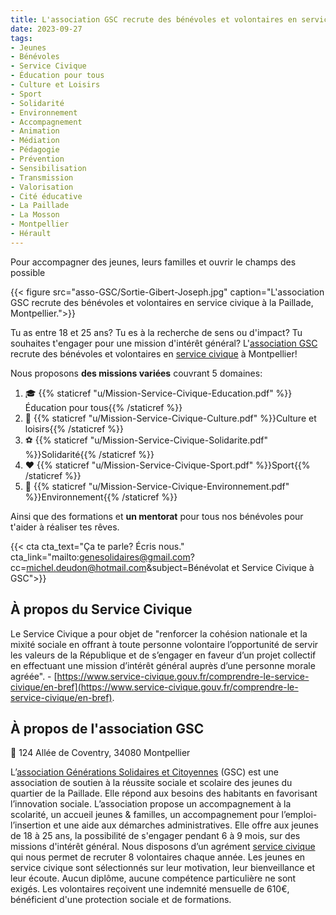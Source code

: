 ```yaml
---
title: L'association GSC recrute des bénévoles et volontaires en service civique
date: 2023-09-27
tags:
- Jeunes
- Bénévoles
- Service Civique
- Éducation pour tous
- Culture et Loisirs
- Sport
- Solidarité
- Environnement
- Accompagnement
- Animation
- Médiation
- Pédagogie
- Prévention
- Sensibilisation
- Transmission
- Valorisation
- Cité éducative
- La Paillade
- La Mosson
- Montpellier
- Hérault
---
```


Pour accompagner des jeunes, leurs familles et ouvrir le champs des possible

<!--more-->

{{< figure src="asso-GSC/Sortie-Gibert-Joseph.jpg" caption="L'association GSC recrute des bénévoles et volontaires en service civique à la Paillade, Montpellier.">}}

Tu as entre 18 et 25 ans? Tu es à la recherche de sens ou d'impact? Tu souhaites t'engager pour une mission d'intérêt général? L'[association GSC](https://www.helloasso.com/associations/generations-solidaires-et-citoyennes) recrute des bénévoles et volontaires en [service civique](https://www.service-civique.gouv.fr/) à Montpellier!

Nous proposons <b>des missions variées</b> couvrant 5 domaines: 
1. 🎓 {{% staticref "u/Mission-Service-Civique-Education.pdf" %}}Éducation pour tous{{% /staticref %}}
2. 🎥 {{% staticref "u/Mission-Service-Civique-Culture.pdf" %}}Culture et loisirs{{% /staticref %}}
3. ⚽ {{% staticref "u/Mission-Service-Civique-Solidarite.pdf" %}}Solidarité{{% /staticref %}}
4. ❤ {{% staticref "u/Mission-Service-Civique-Sport.pdf" %}}Sport{{% /staticref %}}
5. 🌱 {{% staticref "u/Mission-Service-Civique-Environnement.pdf" %}}Environnement{{% /staticref %}}

Ainsi que des formations et <b>un mentorat</b> pour tous nos bénévoles pour t'aider à réaliser tes rêves.

{{< cta cta_text="Ça te parle? Écris nous." cta_link="mailto:genesolidaires@gmail.com?cc=michel.deudon@hotmail.com&subject=Bénévolat et Service Civique à GSC">}}

## À propos du Service Civique

Le Service Civique a pour objet de "renforcer la cohésion nationale et la mixité sociale en offrant à toute personne volontaire l’opportunité de servir les valeurs de la République et de s’engager en faveur d’un projet collectif en effectuant une mission d’intérêt général auprès d’une personne morale agréée". - [https://www.service-civique.gouv.fr/comprendre-le-service-civique/en-bref](https://www.service-civique.gouv.fr/comprendre-le-service-civique/en-bref).

## À propos de l'association GSC

📍 124 Allée de Coventry, 34080 Montpellier

L’[association Générations Solidaires et Citoyennes](https://www.helloasso.com/associations/generations-solidaires-et-citoyennes) (GSC) est une association de soutien à la réussite sociale et scolaire des jeunes du quartier de la Paillade. Elle répond aux besoins des habitants en favorisant l’innovation sociale. L’association propose un accompagnement à la scolarité, un accueil jeunes & familles, un accompagnement pour l’emploi-l’insertion et une aide aux démarches administratives. Elle offre aux jeunes de 18 à 25 ans, la possibilité de s'engager pendant 6 à 9 mois, sur des missions d'intérêt général. Nous disposons d’un agrément [service civique](https://www.service-civique.gouv.fr/) qui nous permet de recruter 8 volontaires chaque année. Les jeunes en service civique sont sélectionnés sur leur motivation, leur bienveillance et leur écoute. Aucun diplôme, aucune compétence particulière ne sont exigés. Les volontaires reçoivent une indemnité mensuelle de 610€, bénéficient d'une protection sociale et de formations.